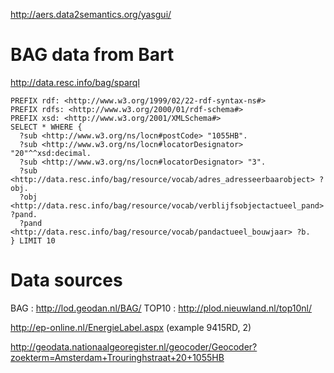 <http://aers.data2semantics.org/yasgui/>

# BAG data from Bart
http://data.resc.info/bag/sparql

```
PREFIX rdf: <http://www.w3.org/1999/02/22-rdf-syntax-ns#>
PREFIX rdfs: <http://www.w3.org/2000/01/rdf-schema#>
PREFIX xsd: <http://www.w3.org/2001/XMLSchema#>
SELECT * WHERE {
  ?sub <http://www.w3.org/ns/locn#postCode> "1055HB".
  ?sub <http://www.w3.org/ns/locn#locatorDesignator> "20"^^xsd:decimal.
  ?sub <http://www.w3.org/ns/locn#locatorDesignator> "3".
  ?sub <http://data.resc.info/bag/resource/vocab/adres_adresseerbaarobject> ?obj.
  ?obj <http://data.resc.info/bag/resource/vocab/verblijfsobjectactueel_pand> ?pand.
  ?pand <http://data.resc.info/bag/resource/vocab/pandactueel_bouwjaar> ?b.
} LIMIT 10
```

# Data sources
BAG : http://lod.geodan.nl/BAG/
TOP10 : http://plod.nieuwland.nl/top10nl/

http://ep-online.nl/EnergieLabel.aspx
(example 9415RD, 2)

http://geodata.nationaalgeoregister.nl/geocoder/Geocoder?zoekterm=Amsterdam+Trouringhstraat+20+1055HB

